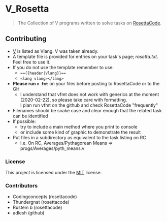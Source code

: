 # V_Rosetta
> The Collection of V programs written to solve tasks on [RosettaCode](rosettacode.org). 
## Contributing
* [V](github.com/vlang/v) is listed as Vlang. V was taken already.
* A template file is provided for entries on your task's page; _rosetta.txt_. Feel free to use it.
* If you do not use the template remember to use:
    * ```=={{header|Vlang}}==```
    * ```<lang vlang></lang>```
* __Please run ```v fmt```__ on your files before posting to RosettaCode or to the GH
    * I understand that vfmt does not work with generics at the moment (2020-02-22), so please take care with formatting.  
      I plan run vfmt on the github and check RosettaCode "frequently"
* Filenames should be snake case and clear enough that the related task can be identified
* If possible:
    * try to include a main method where you print to console
    * or include some kind of graphic to demonstrate the result
* Put files in a subdirectory as equivalent to the task listing on RC
    * i.e. On RC, Averages/Pythagorean Means => progs/Averages/pyth_means.v
### License
This project is licensed under the [MIT](/LICENSE) license.

### Contributors
* Codingconcepts (rosettacode)
* Thundergnat    (rosettacode)
* Rustem b       (rosettacode)
* adlesh         (github)  
